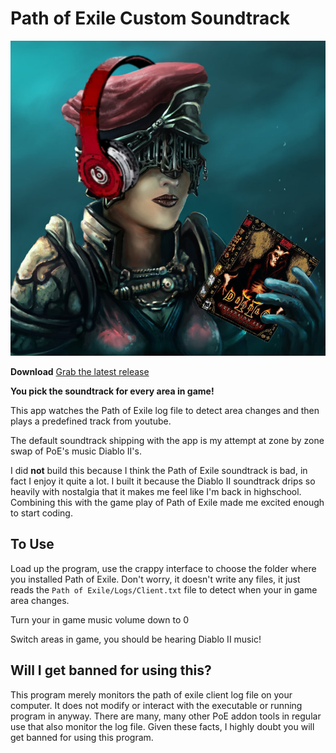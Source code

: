 # Path of Exile Custom Soundtrack
![](pietyd2.png)

**Download**
[Grab the latest release](https://github.com/jareddr/PoECustomSoundtrack/releases/latest)

**You pick the soundtrack for every area in game!**

This app watches the Path of Exile log file to detect area changes and then plays a predefined track from youtube.

The default soundtrack shipping with the app is my attempt at zone by zone swap of PoE's music Diablo II's.

I did **not** build this because I think the Path of Exile soundtrack is bad, in fact I enjoy it quite a lot.  I built it because the Diablo II soundtrack drips so heavily with nostalgia that it makes me feel like I'm back in highschool.  Combining this with the game play of Path of Exile made me excited enough to start coding.

## To Use

Load up the program, use the crappy interface to choose the folder where you installed Path of Exile.  Don't worry, it doesn't write any files, it just reads the `Path of Exile/Logs/Client.txt` file to detect when your in game area changes.

Turn your in game music volume down to 0

Switch areas in game, you should be hearing Diablo II music!

## Will I get banned for using this?

This program merely monitors the path of exile client log file on your computer.  It does not modify or interact with the executable or running program in anyway.  There are many, many other PoE addon tools in regular use that also monitor the log file.  Given these facts, I highly doubt you will get banned for using this program.
